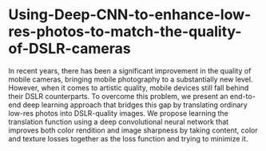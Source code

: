 # Using-Deep-CNN-to-enhance-low-res-photos-to-match-the-quality-of-DSLR-cameras
In recent years, there has been a significant improvement in the quality of mobile cameras, bringing mobile photography to a substantially new level. However, when it comes to artistic quality, mobile devices still fall behind their DSLR counterparts. To overcome this problem, we present an end-to-end deep learning approach that bridges this gap by translating ordinary low-res photos into DSLR-quality images. We propose learning the translation function using a deep convolutional neural network that improves both color rendition and image sharpness by taking content, color and texture losses together as the loss function and trying to minimize it.
